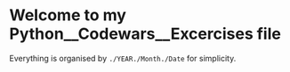 # Welcome to my Python__Codewars__Excercises file

Everything is organised by `./YEAR./Month./Date` for simplicity. 